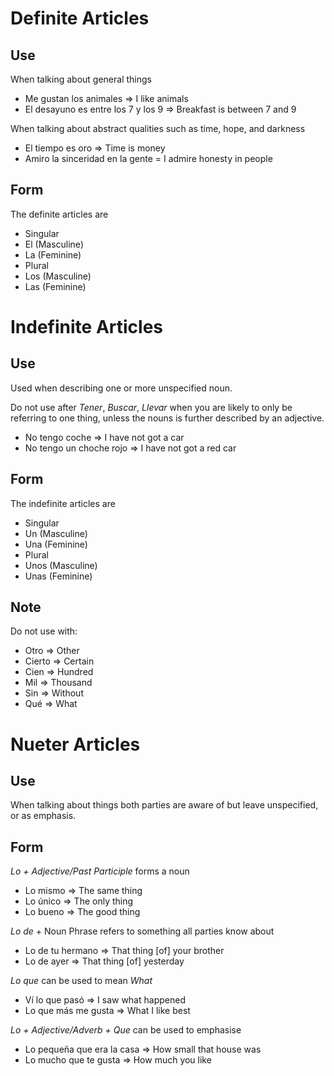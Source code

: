 # Definite Articles
## Use
When talking about general things
 - Me gustan los animales => I like animals
 - El desayuno es entre los 7 y los 9 => Breakfast is between 7 and 9

When talking about abstract qualities such as time, hope, and darkness
 - El tiempo es oro => Time is money
 - Amiro la sinceridad en la gente = I admire honesty in people

## Form
The definite articles are
 - Singular
  - El (Masculine)
  - La (Feminine)
 - Plural
  - Los (Masculine)
  - Las (Feminine)


# Indefinite Articles

## Use
Used when describing one or more unspecified noun.

Do not use after _Tener_, _Buscar_, _Llevar_ when you are likely to only be referring to one thing, unless the nouns is further described by an adjective.
 - No tengo coche => I have not got a car
 - No tengo un choche rojo => I have not got a red car

## Form
The indefinite articles are
 - Singular
  - Un (Masculine)
  - Una (Feminine)
 - Plural
  - Unos (Masculine)
  - Unas (Feminine)

## Note
Do not use with:
 - Otro => Other
 - Cierto => Certain
 - Cien => Hundred
 - Mil => Thousand
 - Sin => Without
 - Qué => What



# Nueter Articles

## Use
When talking about things both parties are aware of but leave unspecified, or as emphasis.

## Form
_Lo + Adjective/Past Participle_ forms a noun
 - Lo mismo => The same thing
 - Lo único => The only thing
 - Lo bueno => The good thing

_Lo de_ + Noun Phrase refers to something all parties know about
 - Lo de tu hermano => That thing [of] your brother
 - Lo de ayer => That thing [of] yesterday

_Lo que_ can be used to mean _What_
 - Ví lo que pasó => I saw what happened
 - Lo que más me gusta => What I like best

_Lo + Adjective/Adverb + Que_ can be used to emphasise
 - Lo pequeña que era la casa => How small that house was
 - Lo mucho que te gusta => How much you like

